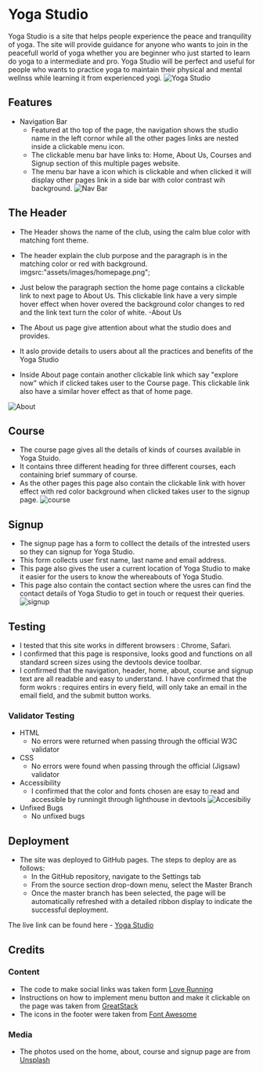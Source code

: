 # Yoga Studio

Yoga Studio is a site that helps people experience the peace and tranquility of yoga.
The site will provide guidance for anyone who wants to join in the peacefull world of yoga whether you are beginner who just started to learn do yoga to a intermediate and pro. Yoga Studio will be perfect and useful for people who wants to practice yoga to maintain their physical and mental wellnss while learning it from experienced yogi.
![Yoga Studio](assets/images/yogastudio.png)

## Features 
- Navigation Bar
  - Featured at tho top of the page, the navigation shows the studio name in the left cornor while all the other pages links are nested inside a clickable menu icon.
  -  The clickable menu bar have links to: Home, About Us, Courses and Signup section of this multiple pages website.
  - The menu bar have a icon which is clickable and when clicked it will display other pages link in a side bar with color contrast wih background.
![Nav Bar](assets/images/navbar.png)


## The Header

  - The Header shows the name of the club, using the calm blue color with matching font theme.
  - The header explain the club purpose and the paragraph is in the matching color or red with background.
  imgsrc:"assets/images/homepage.png";
  - Just below the paragraph section the home page contains a clickable link to next page to About Us. This clickable link have a very simple hover effect when hover overed the background color changes to red and the link text turn the color of white.
  -About Us

  - The About us page give attention about what the studio does and provides.
  - It aslo provide details to users about all the practices and benefits of the Yoga Studio
  - Inside About page contain another clickable link which say "explore now" which if clicked takes user to the Course page. This clickable link also have a similar hover effect as that of home page.

![About](assets/images/about.png)


## Course

  - The course page gives all the details of kinds of courses available in Yoga Stuido.
  - It contains three different heading for three different courses, each containing brief summary of course.
  - As the other pages this page also contain the clickable link with hover effect with red color background when clicked takes user to the signup page.
  ![course](assets/images/course.png)
## Signup

  - The signup page has a form to colllect the details of the intrested users so they can signup for Yoga Studio.
  - This form collects user first name, last name and email address.
  - This page also gives the user a current location of Yoga Studio to make it easier for the users to know the whereabouts of Yoga Studio.
  - This page also contain the contact section where the usres can find the contact details of Yoga Studio to get in touch or request their queries.
  ![signup](assets/images/signup.png)

## Testing 

- I tested that this site works in different browsers : Chrome, Safari.
- I confirmed that this page is responsive, looks good and functions on all standard screen sizes using the devtools device toolbar.
- I confirmed that the navigation, header, home, about, course and signup text are all readable and easy to understand.
I have confirmed that the form wokrs : requires entirs in every field, will only take an email in the email field, and the submit button works. 
### Validator Testing 

- HTML
  - No errors were returned when passing through the official W3C validator
- CSS
  - No errors were found when passing through the official (Jigsaw) validator
- Accessibility
  - I confirmed that the color and fonts chosen are esay to read and accessible by runningit through lighthouse in devtools
![Accesibiliy](assets/images/accessibility.png)
- Unfixed Bugs
  - No unfixed bugs


## Deployment
- The site was deployed to GitHub pages. The steps to deploy are as follows: 
  - In the GitHub repository, navigate to the Settings tab 
  - From the source section drop-down menu, select the Master Branch
  - Once the master branch has been selected, the page will be automatically refreshed with a detailed ribbon display to indicate the successful deployment. 

The live link can be found here - [Yoga Studio](https://grgmausham.github.io/Yoga-Studio/)


## Credits 

### Content 
- The code to make social links was taken form [Love Running](https://grgmausham.github.io/Love-Running/)
- Instructions on how to implement  menu button and make it clickable on the  page was taken from [GreatStack](https://www.youtube.com/)
- The icons in the footer were taken from [Font Awesome](https://fontawesome.com/)

### Media

- The photos used on the home, about, course and signup page are from [Unsplash](https://unsplash.com/s/photos/url)
